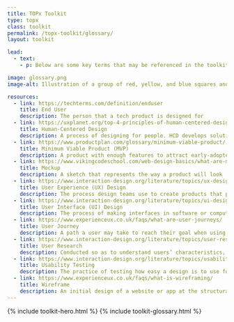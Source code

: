 ```yaml
---
title: TOPx Toolkit
type: topx
class: toolkit
permalink: /topx-toolkit/glossary/
layout: toolkit

lead:
  - text:
    - p: Below are some key terms that may be referenced in the toolkit, as well as through the sprint and in conversations with individuals in the civic tech community. Click the term for additional resources and the source of each definition.

image: glossary.png
image-alt: Illustration of a group of red, yellow, and blue squares and rectangles

resources:
  - link: https://techterms.com/definition/enduser
    title: End User
    description: The person that a tech product is designed for
  - link: https://uxplanet.org/top-4-principles-of-human-centered-design-5e02751e65b1
    title: Human-Centered Design
    description: A process of designing for people. HCD develops solutions to problems by involving the human perspective in all steps of the problem-solving process
  - link: https://www.productplan.com/glossary/minimum-viable-product/
    title: Minimum Viable Product (MVP)
    description: A product with enough features to attract early-adopter customers and validate a product idea early in the product development cycle
  - link: https://www.vikingcodeschool.com/web-design-basics/what-are-mockups
    title: Mockup
    description: A sketch that represents the way a product will look
  - link: https://www.interaction-design.org/literature/topics/ux-design
    title: User Experience (UX) Design
    description: The process design teams use to create products that provide meaningful and relevant experiences to users. This involves the design of the entire process of acquiring and integrating the product, including aspects of branding, design, usability and function
  - link: https://www.interaction-design.org/literature/topics/ui-design
    title: User Interface (UI) Design
    description: The process of making interfaces in software or computerized devices with a focus on looks or style. Designers aim to create designs users will find easy to use and pleasurable
  - link: https://www.experienceux.co.uk/faqs/what-are-user-journeys/
    title: User Journey
    description: A path a user may take to reach their goal when using a particular digital tool. User journeys are used in designing digital tools to identify the different ways to enable the user to achieve their goal as quickly and easily as possible
  - link: https://www.interaction-design.org/literature/topics/user-research
    title: User Research
    description: Conducted so as to understand users’ characteristics, aims, and behaviors towards achieving these aims. Its purpose is to produce designs that improve users’ working practices and lives. User research also involves the continuous evaluation of the impact of designs on the users, not only during the design and development phase but after long-term use, too
  - link: https://www.interaction-design.org/literature/topics/usability-testing
    title: Usability Testing
    description: The practice of testing how easy a design is to use for a group of representative users. It usually involves observing users as they attempt to complete tasks and can be done for different types of designs, from user interfaces to physical products
  - link: https://www.experienceux.co.uk/faqs/what-is-wireframing/
    title: Wireframe
    description: An initial design of a website or app at the structural level. A wireframe is commonly used to lay out content and functionality on a page which takes into account user needs and user journeys. Wireframes are used early in the development process to establish the basic structure of a page before visual design and content is added
---
```


{% include toolkit-hero.html %}
{% include toolkit-glossary.html %}

